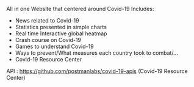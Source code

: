 All in one Website that centered around Covid-19 
Includes:
- News related to Covid-19
- Statistics presented in simple charts
- Real time Interactive global heatmap 
- Crash course on Covid-19
- Games to understand Covid-19
- Ways to prevent/What measures each country took to combat/...
- Covid-19 Resource Center


API : https://github.com/postmanlabs/covid-19-apis (Covid-19 Resource Center)